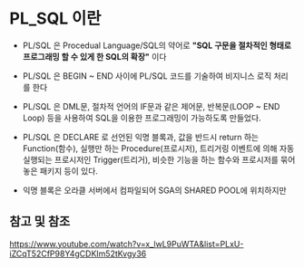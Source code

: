 # PL_SQL 이란

+ PL/SQL 은 Procedual Language/SQL의 약어로 **"SQL 구문을 절차적인 형태로 프로그래밍 할 수 있게 한 SQL의 확장"** 이다
+ PL/SQL 은 BEGIN ~ END 사이에 PL/SQL 코드를 기술하여 비지니스 로직 처리를 한다
+ PL/SQL 은 DML문, 절차적 언어의 IF문과 같은 제어문, 반복문(LOOP ~ END Loop) 등을 사용하여 SQL을 이용한 프로그래밍이 가능하도록 만들었다.
+ PL/SQL 은 DECLARE 로 선언된 익명 블록과, 값을 반드시 return 하는 Function(함수), 실행만 하는 Procedure(프로시저), 트리거링 이벤트에 의해 자동 실행되는 프로시저인 Trigger(트리거), 비슷한 기능을 하는 함수와 프로시저를 묶어 놓은 패키지 등이 있다.

+ 익명 블록은 오라클 서버에서 컴파일되어 SGA의 SHARED POOL에 위치하지만 



## 참고 및 참조
https://www.youtube.com/watch?v=x_lwL9PuWTA&list=PLxU-iZCqT52CfP98Y4gCDKIm52tKvgy36